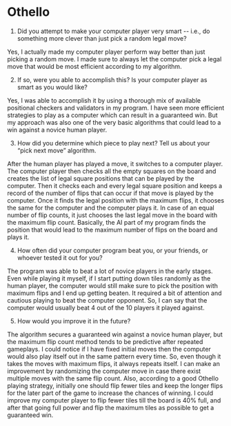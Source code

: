# Othello

1. Did you attempt to make your computer player very smart -- i.e., do something more clever than
just pick a random legal move?

Yes, I actually made my computer player perform way better than just picking a random move. I
made sure to always let the computer pick a legal move that would be most efficient according
to my algorithm.

2. If so, were you able to accomplish this? Is your computer player as smart as you would like?

Yes, I was able to accomplish it by using a thorough mix of available positional checkers and
validators in my program. I have seen more efficient strategies to play as a computer which 
can result in a guaranteed win. But my approach was also one of the very basic algorithms that
could lead to a win against a novice human player.

3. How did you determine which piece to play next? Tell us about your “pick next move” algorithm.

After the human player has played a move, it switches to a computer player. The computer player then
checks all the empty squares on the board and creates the list of legal square positions that can
be played by the computer. Then it checks each and every legal square position and keeps a record
of the number of flips that can occur if that move is played by the computer. Once it finds the
legal position with the maximum flips, it chooses the same for the computer and the computer plays
it. In case of an equal number of flip counts, it just chooses the last legal move in the board with
the maximum flip count. Basically, the AI part of my program finds the position that would lead
to the maximum number of flips on the board and plays it.

4. How often did your computer program beat you, or your friends, or whoever tested it out for you?

The program was able to beat a lot of novice players in the early stages. Even while playing it myself,
if I start putting down tiles randomly as the human player, the computer would still make sure to pick
the position with maximum flips and I end up getting beaten. It required a bit of attention and
cautious playing to beat the computer opponent. So, I can say that the computer would usually beat
4 out of the 10 players it played against.

5. How would you improve it in the future?

The algorithm secures a guaranteed win against a novice human player, but the maximum flip count
method tends to be predictive after repeated gameplays. I could notice if I have fixed initial
moves then the computer would also play itself out in the same pattern every time. So, even though
it takes the moves with maximum flips, it always repeats itself. I can make an improvement by randomizing
the computer move in case there exist multiple moves with the same flip count. Also, according to a
good Othello playing strategy, initially one should flip fewer tiles and keep the longer flips for the
later part of the game to increase the chances of winning. I could improve my computer player to flip
fewer tiles till the board is 40% full, and after that going full power and flip the maximum tiles as
possible to get a guaranteed win.
